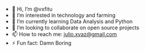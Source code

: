 - 👋 Hi, I’m @vxfitu
- 👀 I’m interested in technology and farming 
- 🌱 I’m currently learning Data Analysis and Python 
- 💞️ I’m looking to collaborate on open source projects 
- 📫 How to reach me: julio.xvaz@gmail.com
- ⚡ Fun fact: Damn Boring 

<!---
vxfitu/vxfitu is a ✨ special ✨ repository because its `README.md` (this file) appears on your GitHub profile.
You can click the Preview link to take a look at your changes.
--->
